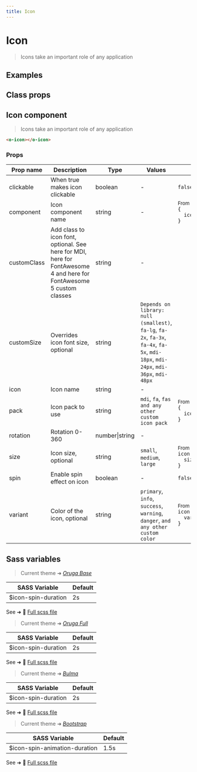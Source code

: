 ```yaml
---
title: Icon
---
```


# Icon

<div class="vp-doc">

> Icons take an important role of any application

<Carbon />
</div>

<div class="vp-example">

## Examples

<example-icon />

</div>
<div class="vp-example">

## Class props

<inspector-icon-viewer />

</div>

<div class="vp-doc">

## Icon component

> Icons take an important role of any application

```html
<o-icon></o-icon>
```

### Props

| Prop name   | Description                                                                                                          | Type           | Values                                                                                                                             | Default                                                                                                                                           |
| ----------- | -------------------------------------------------------------------------------------------------------------------- | -------------- | ---------------------------------------------------------------------------------------------------------------------------------- | ------------------------------------------------------------------------------------------------------------------------------------------------- |
| clickable   | When true makes icon clickable                                                                                       | boolean        | -                                                                                                                                  | <code style='white-space: nowrap; padding: 0;'>false</code>                                                                                       |
| component   | Icon component name                                                                                                  | string         | -                                                                                                                                  | <div><small>From <b>config</b>:</small></div><code style='white-space: nowrap; padding: 0;'>{<br>&nbsp;&nbsp;iconComponent: undefined<br>}</code> |
| customClass | Add class to icon font, optional. See here for MDI, here for FontAwesome 4 and here for FontAwesome 5 custom classes | string         | -                                                                                                                                  |                                                                                                                                                   |
| customSize  | Overrides icon font size, optional                                                                                   | string         | `Depends on library: null (smallest)`, `fa-lg`, `fa-2x`, `fa-3x`, `fa-4x`, `fa-5x`, `mdi-18px`, `mdi-24px`, `mdi-36px`, `mdi-48px` |                                                                                                                                                   |
| icon        | Icon name                                                                                                            | string         | -                                                                                                                                  |                                                                                                                                                   |
| pack        | Icon pack to use                                                                                                     | string         | `mdi`, `fa`, `fas and any other custom icon pack`                                                                                  | <div><small>From <b>config</b>:</small></div><code style='white-space: nowrap; padding: 0;'>{<br>&nbsp;&nbsp;iconPack: "mdi"<br>}</code>          |
| rotation    | Rotation 0-360                                                                                                       | number\|string | -                                                                                                                                  |                                                                                                                                                   |
| size        | Icon size, optional                                                                                                  | string         | `small`, `medium`, `large`                                                                                                         | <div><small>From <b>config</b>:</small></div><code style='white-space: nowrap; padding: 0;'>icon: {<br>&nbsp;&nbsp;size: undefined<br>}</code>    |
| spin        | Enable spin effect on icon                                                                                           | boolean        | -                                                                                                                                  | <code style='white-space: nowrap; padding: 0;'>false</code>                                                                                       |
| variant     | Color of the icon, optional                                                                                          | string         | `primary`, `info`, `success`, `warning`, `danger`, `and any other custom color`                                                    | <div><small>From <b>config</b>:</small></div><code style='white-space: nowrap; padding: 0;'>icon: {<br>&nbsp;&nbsp;variant: undefined<br>}</code> |

</div>

<div class="vp-doc">

## Sass variables

<div class="theme-orugabase">

> Current theme ➜ _[Oruga Base](https://github.com/oruga-ui/theme-oruga)_

| SASS Variable       | Default |
| ------------------- | ------- |
| $icon-spin-duration | 2s      |

See ➜ 📄 [Full scss file](https://github.com/oruga-ui/theme-oruga/tree/main/src/assets/scss/components/_icon.scss)

</div><div class="theme-orugafull">

> Current theme ➜ _[Oruga Full](https://github.com/oruga-ui/theme-oruga)_

| SASS Variable       | Default |
| ------------------- | ------- |
| $icon-spin-duration | 2s      |

See ➜ 📄 [Full scss file](https://github.com/oruga-ui/theme-oruga/tree/main/src/assets/scss/components/_icon.scss)

</div><div class="theme-bulma">

> Current theme ➜ _[Bulma](https://github.com/oruga-ui/theme-bulma)_

| SASS Variable       | Default |
| ------------------- | ------- |
| $icon-spin-duration | 2s      |

See ➜ 📄 [Full scss file](https://github.com/oruga-ui/theme-bulma/tree/main/src/assets/scss/components/_icon.scss)

</div><div class="theme-bootstrap">

> Current theme ➜ _[Bootstrap](https://github.com/oruga-ui/theme-bootstrap)_

| SASS Variable                 | Default |
| ----------------------------- | ------- |
| $icon-spin-animation-duration | 1.5s    |

See ➜ 📄 [Full scss file](https://github.com/oruga-ui/theme-bootstrap/tree/main/src/assets/scss/components/_icon.scss)

</div>

</div>
